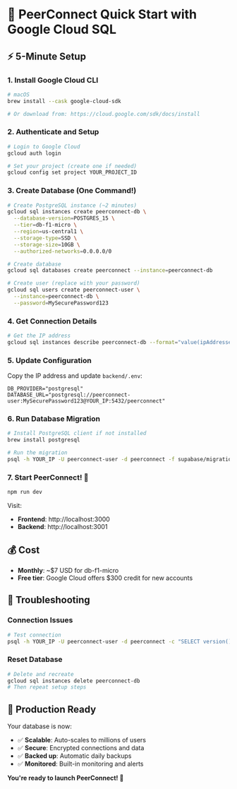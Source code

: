 # 🚀 PeerConnect Quick Start with Google Cloud SQL

## ⚡ 5-Minute Setup

### 1. Install Google Cloud CLI
```bash
# macOS
brew install --cask google-cloud-sdk

# Or download from: https://cloud.google.com/sdk/docs/install
```

### 2. Authenticate and Setup
```bash
# Login to Google Cloud
gcloud auth login

# Set your project (create one if needed)
gcloud config set project YOUR_PROJECT_ID
```

### 3. Create Database (One Command!)
```bash
# Create PostgreSQL instance (~2 minutes)
gcloud sql instances create peerconnect-db \
  --database-version=POSTGRES_15 \
  --tier=db-f1-micro \
  --region=us-central1 \
  --storage-type=SSD \
  --storage-size=10GB \
  --authorized-networks=0.0.0.0/0

# Create database
gcloud sql databases create peerconnect --instance=peerconnect-db

# Create user (replace with your password)
gcloud sql users create peerconnect-user \
  --instance=peerconnect-db \
  --password=MySecurePassword123
```

### 4. Get Connection Details
```bash
# Get the IP address
gcloud sql instances describe peerconnect-db --format="value(ipAddresses[0].ipAddress)"
```

### 5. Update Configuration
Copy the IP address and update `backend/.env`:
```env
DB_PROVIDER="postgresql"
DATABASE_URL="postgresql://peerconnect-user:MySecurePassword123@YOUR_IP:5432/peerconnect"
```

### 6. Run Database Migration
```bash
# Install PostgreSQL client if not installed
brew install postgresql

# Run the migration
psql -h YOUR_IP -U peerconnect-user -d peerconnect -f supabase/migrations/001_initial_schema.sql
```

### 7. Start PeerConnect! 🎉
```bash
npm run dev
```

Visit:
- **Frontend**: http://localhost:3000
- **Backend**: http://localhost:3001

## 💰 Cost
- **Monthly**: ~$7 USD for db-f1-micro
- **Free tier**: Google Cloud offers $300 credit for new accounts

## 🔧 Troubleshooting

### Connection Issues
```bash
# Test connection
psql -h YOUR_IP -U peerconnect-user -d peerconnect -c "SELECT version();"
```

### Reset Database
```bash
# Delete and recreate
gcloud sql instances delete peerconnect-db
# Then repeat setup steps
```

## 🚀 Production Ready
Your database is now:
- ✅ **Scalable**: Auto-scales to millions of users
- ✅ **Secure**: Encrypted connections and data
- ✅ **Backed up**: Automatic daily backups
- ✅ **Monitored**: Built-in monitoring and alerts

**You're ready to launch PeerConnect! 🌟** 